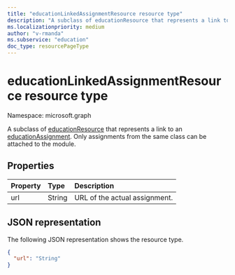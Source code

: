 ```yaml
---
title: "educationLinkedAssignmentResource resource type"
description: "A subclass of educationResource that represents a link to an educationAssignment."
ms.localizationpriority: medium
author: "v-rmanda"
ms.subservice: "education"
doc_type: resourcePageType
---
```


# educationLinkedAssignmentResource resource type

Namespace: microsoft.graph

A subclass of [educationResource](educationresource.md) that represents a link to an [educationAssignment](educationassignment.md). Only assignments from the same class can be attached to the module.

## Properties

| Property | Type   | Description                   |
| :------- | :----- | :---------------------------- |
| url      | String | URL of the actual assignment. |

## JSON representation

The following JSON representation shows the resource type.

<!-- {
  "blockType": "resource",
  "optionalProperties": [

  ],
  "@odata.type": "microsoft.graph.educationLinkedAssignmentResource"
}-->

```json
{
  "url": "String"
}
```
